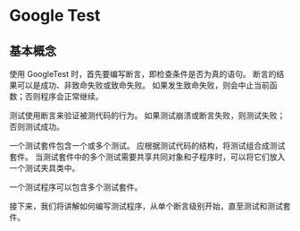 # Google Test

## 基本概念

使用 GoogleTest 时，首先要编写断言，即检查条件是否为真的语句。 断言的结果可以是成功、非致命失败或致命失败。 如果发生致命失败，则会中止当前函数；否则程序会正常继续。

测试使用断言来验证被测代码的行为。 如果测试崩溃或断言失败，则测试失败；否则测试成功。

一个测试套件包含一个或多个测试。 应根据测试代码的结构，将测试组合成测试套件。 当测试套件中的多个测试需要共享共同对象和子程序时，可以将它们放入一个测试夹具类中。

一个测试程序可以包含多个测试套件。

接下来，我们将讲解如何编写测试程序，从单个断言级别开始，直至测试和测试套件。
